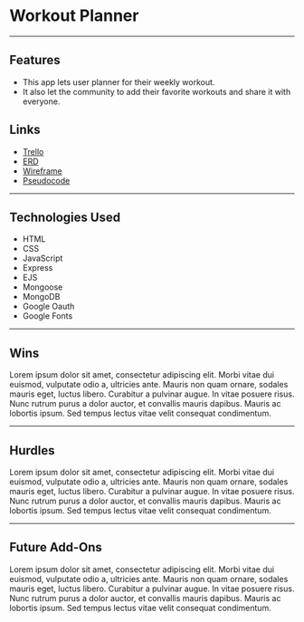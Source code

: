 # Workout Planner
---
## Features
- This app lets user planner for their weekly workout. 
- It also let the community to add their favorite workouts and share it with everyone.

## Links
- [Trello](https://whimsical.com/ga-project-02-WfMXTfDJiFG2nbeKqdyxmG)
- [ERD](https://lucid.app/lucidchart/33d6ab39-7949-43c8-b828-3e0ead6245bb/edit?view_items=~7TL2xNExdQy%2C7-TL7n03F8z7%2Cg5TL~QOm0nG4%2CoCpMS3jNEBky%2C5mULj6G8NYB9&invitationId=inv_e674c9e9-dc2d-4bb4-be45-b9f0536e9d9e#)
- [Wireframe](https://whimsical.com/ga-project-02-WfMXTfDJiFG2nbeKqdyxmG)
- [Pseudocode](https://docs.google.com/document/d/1VOesUp2EXA2j8L3ZddxWR7f7b98kpJwnNBxCJGTCCo4/edit?usp=sharing)

---

## Technologies Used
- HTML
- CSS
- JavaScript
- Express
- EJS
- Mongoose
- MongoDB
- Google Oauth
- Google Fonts

---
## Wins
Lorem ipsum dolor sit amet, consectetur adipiscing elit. Morbi vitae dui euismod, vulputate odio a, ultricies ante. Mauris non quam ornare, sodales mauris eget, luctus libero. Curabitur a pulvinar augue. In vitae posuere risus. Nunc rutrum purus a dolor auctor, et convallis mauris dapibus. Mauris ac lobortis ipsum. Sed tempus lectus vitae velit consequat condimentum.

---

## Hurdles
Lorem ipsum dolor sit amet, consectetur adipiscing elit. Morbi vitae dui euismod, vulputate odio a, ultricies ante. Mauris non quam ornare, sodales mauris eget, luctus libero. Curabitur a pulvinar augue. In vitae posuere risus. Nunc rutrum purus a dolor auctor, et convallis mauris dapibus. Mauris ac lobortis ipsum. Sed tempus lectus vitae velit consequat condimentum.

---

## Future Add-Ons
Lorem ipsum dolor sit amet, consectetur adipiscing elit. Morbi vitae dui euismod, vulputate odio a, ultricies ante. Mauris non quam ornare, sodales mauris eget, luctus libero. Curabitur a pulvinar augue. In vitae posuere risus. Nunc rutrum purus a dolor auctor, et convallis mauris dapibus. Mauris ac lobortis ipsum. Sed tempus lectus vitae velit consequat condimentum.

